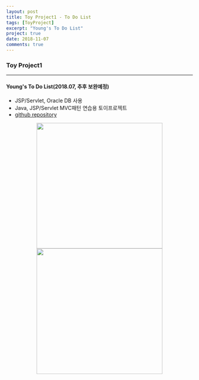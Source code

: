 ```yaml
---
layout: post
title: Toy Project1 - To Do List
tags: [ToyProject]
excerpt: "Young's To Do List"
project: true
date: 2018-11-07
comments: true
---
```


### **Toy Project1**

---

#### Young's To Do List(2018.07, 추후 보완예정)

* JSP/Servlet, Oracle DB 사용
* Java, JSP/Servlet MVC패턴 연습용 토이프로젝트
* [github repository](https://github.com/younggeun0/YonungsToDoList)


<center>
    <img src="https://user-images.githubusercontent.com/34850791/47256479-238a3380-d4bc-11e8-82c5-1a15f7aaa83f.png" height="340">
    <img src="https://user-images.githubusercontent.com/34850791/47256480-238a3380-d4bc-11e8-92d5-884633079da3.png" height="340">
</center>
